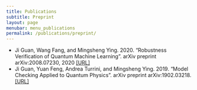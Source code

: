 ```yaml
---
title: Publications
subtitle: Preprint
layout: page
menubar: menu_publications
permalink: /publications/preprint/
---
```


- Ji Guan, Wang Fang, and Mingsheng Ying. 2020. “Robustness Verification of Quantum Machine Learning”. arXiv preprint arXiv:2008.07230, 2020 [\[URL\]](https://arxiv.org/abs/2008.07230)
- Ji Guan, Yuan Feng, Andrea Turrini, and Mingsheng Ying. 2019. “Model Checking Applied to Quantum Physics”. arXiv preprint arXiv:1902.03218. [\[URL\]](https://arxiv.org/abs/1902.03218)
